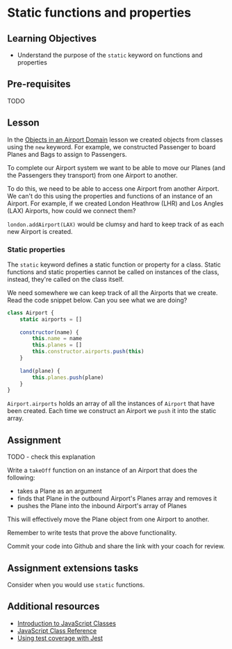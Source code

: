 # Static functions and properties

## Learning Objectives
* Understand the purpose of the `static` keyword on functions and properties

## Pre-requisites
TODO

## Lesson
In the [Objects in an Airport Domain](/curriculum/Bootcamp/Unit-1-Object_Oriented_Programming/0.1.3-Objects_in_an_Airport_Domain) lesson we created objects from classes using the `new` keyword. For example, we constructed Passenger to board Planes and Bags to assign to Passengers. 

To complete our Airport system we want to be able to move our Planes (and the Passengers they transport) from one Airport to another. 

To do this, we need to be able to access one Airport from another Airport. We can't do this using the properties and functions of an instance of an Airport. For example, if we created London Heathrow (LHR) and Los Angles (LAX) Airports, how could we connect them?

`london.addAirport(LAX)` would be clumsy and hard to keep track of as each new Airport is created.

### Static properties
The `static` keyword defines a static function or property for a class. Static functions and static properties cannot be called on instances of the class, instead, they're called on the class itself. 

We need somewhere we can keep track of all the Airports that we create. Read the code snippet below. Can you see what we are doing?

```javascript
class Airport {
    static airports = []
    
    constructor(name) {
        this.name = name
        this.planes = []
        this.constructor.airports.push(this)
    }
    
    land(plane) {
        this.planes.push(plane)
    }
}
```

`Airport.airports` holds an array of all the instances of `Airport` that have been created. Each time we construct an Airport we `push` it into the static array.

## Assignment
TODO - check this explanation

Write a `takeOff` function on an instance of an Airport that does the following:
   * takes a Plane as an argument
   * finds that Plane in the outbound Airport's Planes array and removes it
   * pushes the Plane into the inbound Airport's array of Planes 

This will effectively move the Plane object from one Airport to another.

Remember to write tests that prove the above functionality.

Commit your code into Github and share the link with your coach for review.

## Assignment extensions tasks
Consider when you would use `static` functions.

## Additional resources
  * [Introduction to JavaScript Classes](https://www.w3schools.com/js/js_classes.asp)
  * [JavaScript Class Reference](https://www.w3schools.com/jsref/jsref_classes.asp)
  * [Using test coverage with Jest](https://egghead.io/lessons/javascript-track-project-code-coverage-with-jest)